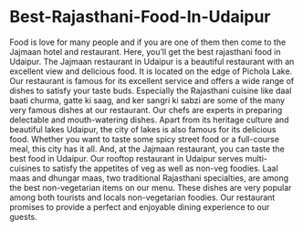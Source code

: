 # Best-Rajasthani-Food-In-Udaipur
Food is love for many people and if you are one of them then come to the Jajmaan hotel and restaurant. Here, you’ll get the best rajasthani food in Udaipur. The Jajmaan restaurant in Udaipur is a beautiful restaurant with an excellent view and delicious food. It is located on the edge of Pichola Lake. Our restaurant is famous for its excellent service and offers a wide range of dishes to satisfy your taste buds. Especially the Rajasthani cuisine like daal baati churma, gatte ki saag, and ker sangri ki sabzi are some of the many very famous dishes at our restaurant. Our chefs are experts in preparing delectable and mouth-watering dishes.  Apart from its heritage culture and beautiful lakes Udaipur, the city of lakes is also famous for its delicious food. Whether you want to taste some spicy street food or a full-course meal, this city has it all. And, at the Jajmaan restaurant, you can taste the best food in Udaipur. Our rooftop restaurant in Udaipur serves multi-cuisines to satisfy the appetites of veg as well as non-veg foodies. Laal maas and dhungar maas, two traditional Rajasthani specialties, are among the best non-vegetarian items on our menu. These dishes are very popular among both tourists and locals non-vegetarian foodies. Our restaurant promises to provide a perfect and enjoyable dining experience to our guests.
